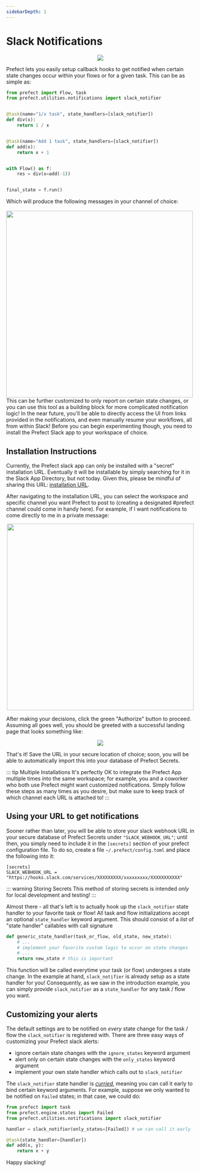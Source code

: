 ```yaml
---
sidebarDepth: 1
---
```


# Slack Notifications

<center>
<img src="https://uploads-ssl.webflow.com/5ba446b0e783e26d5a2f2382/5bc4f20bd534b99be66f24aa_slack.png">
</center>

Prefect lets you easily setup callback hooks to get notified when certain state changes occur within your flows or for a given task.
This can be as simple as:
```python
from prefect import Flow, task
from prefect.utilities.notifications import slack_notifier


@task(name="1/x task", state_handlers=[slack_notifier])
def div(x):
    return 1 / x


@task(name="Add 1 task", state_handlers=[slack_notifier])
def add(x):
    return x + 1


with Flow() as f:
    res = div(x=add(-1))


final_state = f.run()
```

Which will produce the following messages in your channel of choice:
<br>
<br>
<img src="/example_slack.png" height="500">
<br>
This can be further customized to only report on certain state changes, or you can use this tool as a building block for more complicated notification logic!
In the near future, you'll be able to directly access the UI from links provided in the notifications, and even manually resume your workflows, all from within Slack!
Before you can begin experimenting though, you need to install the Prefect Slack app to your workspace of choice.

## Installation Instructions

Currently, the Prefect slack app can only be installed with a "secret" installation URL. Eventually it will be installable by simply searching for it in the Slack App Directory, but not today.  Given this, please be mindful of sharing this URL: [installation URL](https://slack.com/oauth/authorize?client_id=362115247360.455389746338&scope=incoming-webhook).

After navigating to the installation URL, you can select the workspace and specific channel you want Prefect to post to (creating a designated #prefect channel could come in handy here).  For example, if I want notifications to come directly to me in a private message:
<center>
<img src="/slack_page1.png" height="500">
</center>

After making your decisions, click the green "Authorize" button to proceed.  Assuming all goes well, you should be greeted with a successful landing page that looks something like:

<center>
<img src="/slack_page2.png">
</center>

That's it! Save the URL in your secure location of choice; soon, you will be able to automatically import this into your database of Prefect Secrets. 

::: tip Multiple Installations
It's perfectly OK to integrate the Prefect App multiple times into the same workspace; for example, you and a coworker who both use Prefect might want customized notifications.  Simply follow these steps as many times as you desire, but make sure to keep track of which channel each URL is attached to!
:::

## Using your URL to get notifications

Sooner rather than later, you will be able to store your slack webhook URL in your secure database of Prefect Secrets under `"SLACK_WEBHOOK_URL"`; until then, you simply need to include it in the `[secrets]` section of your prefect configuration file.  To do so, create a file `~/.prefect/config.toml` and place the following into it:
```
[secrets]                                                                                                                                                                         
SLACK_WEBHOOK_URL = "https://hooks.slack.com/services/XXXXXXXXX/xxxxxxxxx/XXXXXXXXXXX"
```

::: warning Storing Secrets
This method of storing secrets is intended _only_ for local development and testing! 
:::

Almost there - all that's left is to actually hook up the `slack_notifier` state handler to your favorite task or flow! All task and flow initializations accept an optional `state_handler` keyword argument.  This should consist of a _list_ of "state handler" callables with call signature
```python
def generic_state_handler(task_or_flow, old_state, new_state):
    # ...
    # implement your favorite custom logic to occur on state changes
    # ...
    return new_state # this is important
```
This function will be called everytime your task (or flow) undergoes a state change.  In the example at hand, `slack_notifier` is already setup as a state handler for you!
Consequently, as we saw in the introduction example, you can simply provide `slack_notifier` as a `state_handler` for any task / flow you want.

## Customizing your alerts

The default settings are to be notified on _every_ state change for the task / flow the `slack_notifier` is registered with. There are three easy ways of customizing your Prefect slack alerts:
- ignore certain state changes with the `ignore_states` keyword argument
- alert only on certain state changes with the `only_states` keyword argument
- implement your own state handler which calls out to `slack_notifier`

The `slack_notifier` state handler is [_curried_](https://en.wikipedia.org/wiki/Currying), meaning you can call it early to bind certain keyword arguments.  For example, suppose we only wanted to be notified on `Failed` states; in that case, we could do:
```python
from prefect import task
from prefect.engine.states import Failed
from prefect.utilities.notifications import slack_notifier

handler = slack_notifier(only_states=[Failed]) # we can call it early

@task(state_handler=[handler])
def add(x, y):
    return x + y
```

Happy slacking!
